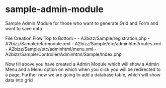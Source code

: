 # sample-admin-module
Sample Admin Module for those who want to generate Grid and Form and want to save data

File Creation Flow Top to Bottom -
	- A2bizz/Sample/registration.php
	- A2bizz/Sample/etc/module.xml
	- A2bizz/Sample/etc/adminhtml/routes.xml
	- A2bizz/Sample/etc/adminhtml/menu.xml
	- A2bizz/Sample/Controller/Adminhtml/Sample/Index.php
	
Now till above you have created a Admin Module which will show a Admin Menu and a Menu option on which when you click you will be redirected to a page, Further now we are going to add a database table, which will show data into grid
	
	
	
	
